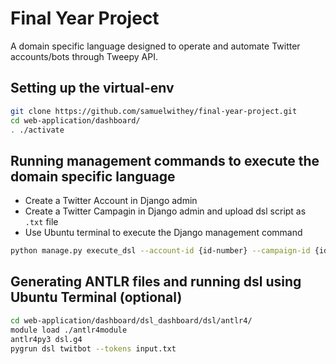 # Final Year Project
A domain specific language designed to operate and automate Twitter accounts/bots through Tweepy API.
## Setting up the virtual-env
```bash
git clone https://github.com/samuelwithey/final-year-project.git
cd web-application/dashboard/
. ./activate
```
## Running management commands to execute the domain specific language
- Create a Twitter Account in Django admin
- Create a Twitter Campagin in Django admin and upload dsl script as `.txt` file
- Use Ubuntu terminal to execute the Django management command
```bash
python manage.py execute_dsl --account-id {id-number} --campaign-id {id-number}
```
## Generating ANTLR files and running dsl using Ubuntu Terminal (optional)
```bash
cd web-application/dashboard/dsl_dashboard/dsl/antlr4/
module load ./antlr4module
antlr4py3 dsl.g4
pygrun dsl twitbot --tokens input.txt
```
